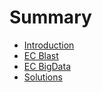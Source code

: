 # Summary

* [Introduction](README.md)
* [EC Blast](chapter1.md)
* [EC BigData](chapter2.md)
* [Solutions](chapter3.md)

